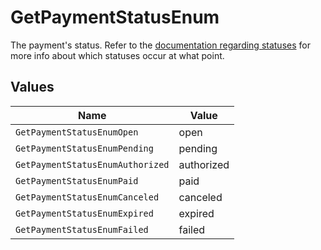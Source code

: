 # GetPaymentStatusEnum

The payment's status. Refer to the [documentation regarding statuses](https://docs.mollie.com/docs/status-change#/) for more info about which
statuses occur at what point.


## Values

| Name                             | Value                            |
| -------------------------------- | -------------------------------- |
| `GetPaymentStatusEnumOpen`       | open                             |
| `GetPaymentStatusEnumPending`    | pending                          |
| `GetPaymentStatusEnumAuthorized` | authorized                       |
| `GetPaymentStatusEnumPaid`       | paid                             |
| `GetPaymentStatusEnumCanceled`   | canceled                         |
| `GetPaymentStatusEnumExpired`    | expired                          |
| `GetPaymentStatusEnumFailed`     | failed                           |
